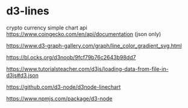 # d3-lines

crypto currency simple chart api
https://www.coingecko.com/en/api/documentation (json only)

https://www.d3-graph-gallery.com/graph/line_color_gradient_svg.html

https://bl.ocks.org/d3noob/9fcf79b76c2643b98dd7

https://www.tutorialsteacher.com/d3js/loading-data-from-file-in-d3js#d3.json

https://github.com/d3-node/d3node-linechart

https://www.npmjs.com/package/d3-node
